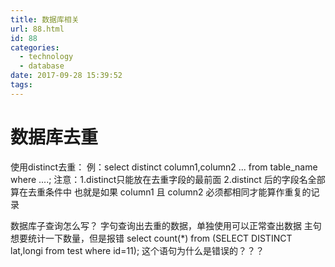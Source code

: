 ```yaml
---
title: 数据库相关
url: 88.html
id: 88
categories:
  - technology
  - database
date: 2017-09-28 15:39:52
tags:
---
```


数据库去重
=====

使用distinct去重：
例：select distinct  column1,column2 ... from table_name where ....;
注意：1.distinct只能放在去重字段的最前面
            2.distinct  后的字段名全部算在去重条件中   也就是如果 column1  且  column2 必须都相同才能算作重复的记录

数据库子查询怎么写？ 字句查询出去重的数据，单独使用可以正常查出数据 主句想要统计一下数量，但是报错 select count(*) from (SELECT DISTINCT lat,longi from test where id=11); 这个语句为什么是错误的？？？